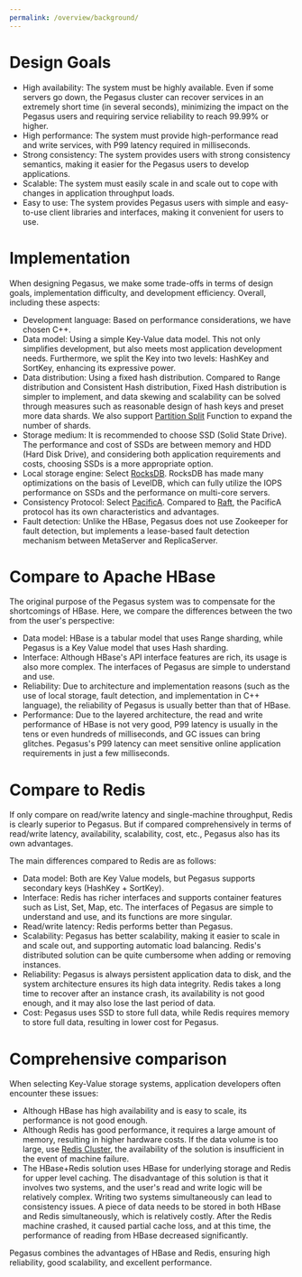 ```yaml
---
permalink: /overview/background/
---
```


# Design Goals

* High availability: The system must be highly available. Even if some servers go down, the Pegasus cluster can recover services in an extremely short time (in several seconds), minimizing the impact on the Pegasus users and requiring service reliability to reach 99.99% or higher.
* High performance: The system must provide high-performance read and write services, with P99 latency required in milliseconds.
* Strong consistency: The system provides users with strong consistency semantics, making it easier for the Pegasus users to develop applications.
* Scalable: The system must easily scale in and scale out to cope with changes in application throughput loads.
* Easy to use: The system provides Pegasus users with simple and easy-to-use client libraries and interfaces, making it convenient for users to use.

# Implementation

When designing Pegasus, we make some trade-offs in terms of design goals, implementation difficulty, and development efficiency. Overall, including these aspects:
* Development language: Based on performance considerations, we have chosen C++.
* Data model: Using a simple Key-Value data model. This not only simplifies development, but also meets most application development needs. Furthermore, we split the Key into two levels: HashKey and SortKey, enhancing its expressive power.
* Data distribution: Using a fixed hash distribution. Compared to Range distribution and Consistent Hash distribution, Fixed Hash distribution is simpler to implement, and data skewing and scalability can be solved through measures such as reasonable design of hash keys and preset more data shards. We also support [Partition Split](https://pegasus.apache.org/en/administration/partition-split) Function to expand the number of shards.
* Storage medium: It is recommended to choose SSD (Solid State Drive). The performance and cost of SSDs are between memory and HDD (Hard Disk Drive), and considering both application requirements and costs, choosing SSDs is a more appropriate option.
* Local storage engine: Select [RocksDB](https://github.com/facebook/rocksdb). RocksDB has made many optimizations on the basis of LevelDB, which can fully utilize the IOPS performance on SSDs and the performance on multi-core servers.
* Consistency Protocol: Select [PacificA](https://www.microsoft.com/en-us/research/publication/pacifica-replication-in-log-based-distributed-storage-systems/). Compared to [Raft](https://raft.github.io/), the PacificA protocol has its own characteristics and advantages.
* Fault detection: Unlike the HBase, Pegasus does not use Zookeeper for fault detection, but implements a lease-based fault detection mechanism between MetaServer and ReplicaServer.

# Compare to Apache HBase

The original purpose of the Pegasus system was to compensate for the shortcomings of HBase. Here, we compare the differences between the two from the user's perspective:
* Data model: HBase is a tabular model that uses Range sharding, while Pegasus is a Key Value model that uses Hash sharding.
* Interface: Although HBase's API interface features are rich, its usage is also more complex. The interfaces of Pegasus are simple to understand and use.
* Reliability: Due to architecture and implementation reasons (such as the use of local storage, fault detection, and implementation in C++ language), the reliability of Pegasus is usually better than that of HBase.
* Performance: Due to the layered architecture, the read and write performance of HBase is not very good, P99 latency is usually in the tens or even hundreds of milliseconds, and GC issues can bring glitches. Pegasus's P99 latency can meet sensitive online application requirements in just a few milliseconds.

# Compare to Redis

If only compare on read/write latency and single-machine throughput, Redis is clearly superior to Pegasus. But if compared comprehensively in terms of read/write latency, availability, scalability, cost, etc., Pegasus also has its own advantages.

The main differences compared to Redis are as follows:
* Data model: Both are Key Value models, but Pegasus supports secondary keys (HashKey + SortKey).
* Interface: Redis has richer interfaces and supports container features such as List, Set, Map, etc. The interfaces of Pegasus are simple to understand and use, and its functions are more singular.
* Read/write latency: Redis performs better than Pegasus.
* Scalability: Pegasus has better scalability, making it easier to scale in and scale out, and supporting automatic load balancing. Redis's distributed solution can be quite cumbersome when adding or removing instances.
* Reliability: Pegasus is always persistent application data to disk, and the system architecture ensures its high data integrity. Redis takes a long time to recover after an instance crash, its availability is not good enough, and it may also lose the last period of data.
* Cost: Pegasus uses SSD to store full data, while Redis requires memory to store full data, resulting in lower cost for Pegasus.

# Comprehensive comparison

When selecting Key-Value storage systems, application developers often encounter these issues:
* Although HBase has high availability and is easy to scale, its performance is not good enough.
* Although Redis has good performance, it requires a large amount of memory, resulting in higher hardware costs. If the data volume is too large, use [Redis Cluster](https://redis.io/topics/cluster-tutorial), the availability of the solution is insufficient in the event of machine failure.
* The HBase+Redis solution uses HBase for underlying storage and Redis for upper level caching. The disadvantage of this solution is that it involves two systems, and the user's read and write logic will be relatively complex. Writing two systems simultaneously can lead to consistency issues. A piece of data needs to be stored in both HBase and Redis simultaneously, which is relatively costly. After the Redis machine crashed, it caused partial cache loss, and at this time, the performance of reading from HBase decreased significantly.

Pegasus combines the advantages of HBase and Redis, ensuring high reliability, good scalability, and excellent performance.
